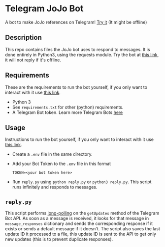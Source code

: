# Telegram JoJo Bot

A bot to make JoJo references on Telegram! [Try it](https://t.me/oh_youre_approaching_me_bot) (It might be offline)

## Description

This repo contains files the JoJo bot uses to respond to messages. It is done entirely in Python3, using the requests module. Try the bot at [this link](https://t.me/oh_youre_approaching_me_bot), it will not reply if it's offline.

## Requirements

These are the requirements to run the bot yourself, if you only want to interact with it use [this link](https://t.me/oh_youre_approaching_me_bot).

 - Python 3
 - See `requirements.txt` for other (python) requirements.
 - A Telegram Bot token. Learn more Telegram Bots [here](https://core.telegram.org/bots/)

## Usage

Instructions to run the bot yourself, if you only want to interact with it use [this link](https://t.me/oh_youre_approaching_me_bot).

 - Create a `.env` file in the same directory.
 - Add your Bot Token to the `.env` file in this format
   ```
   TOKEN=<your bot token here>
   ```

 - Run `reply.py` using `python reply.py` or `python3 reply.py`. This script runs infinitely and responds to messages.

## `reply.py`

This script performs [long-polling](https://en.wikipedia.org/wiki/Push_technology#Long_polling) on the `getUpdates` method of the Telegram Bot API. As soon as a message is received, it looks for that message in `message_responses` dictionary and sends the corresponding response if it exists or sends a default message if it doesn't. The script also saves the last update ID it processed to a file, this update ID is sent to the API to get only new updates (this is to prevent duplicate responses).